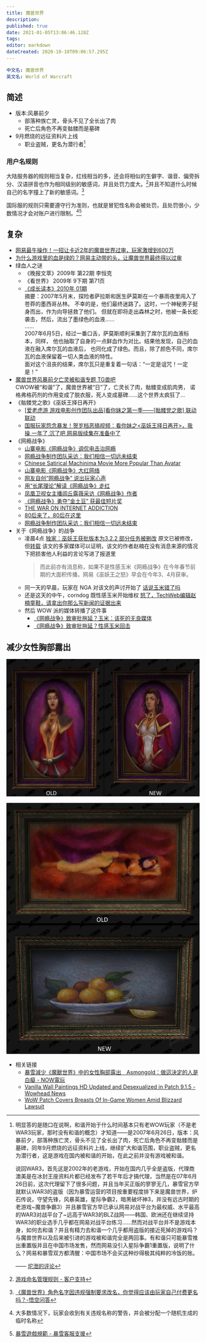 ```yaml
---
title: 魔兽世界
description: 
published: true
date: 2021-01-05T13:06:46.128Z
tags: 
editor: markdown
dateCreated: 2020-10-10T09:06:57.295Z
---
```


```YAML
中文名: 魔兽世界
英文名: World of Warcraft
```

## 简述

+ 版本:风暴前夕
  + 部落种族亡灵，骨头不见了全长出了肉
  + 死亡后角色不再变骷髅而是墓碑
+ 9月燃烧的远征资料片上线
  + 职业盗贼，更名为潜行者[^xie]

[^xie]: 明显答的是随口在说啊，和谐开始于什么时间基本只有老WOW玩家（不是老WAR3玩家，那时没有和谐的概念）才知道——是2007年6月26日，版本：风暴前夕，部落种族亡灵，骨头不见了全长出了肉，死亡后角色不再变骷髅而是墓碑，同年9月燃烧的远征资料片上线，继续扩大和谐范围，职业盗贼，更名为潜行者，这是游戏在国内被和谐的开始，在此之前并没有游戏被和谐。

    说回WAR3，首先这是2002年的老游戏，开始在国内几乎全是盗版，代理商澳美是在冰封王座资料片都已经发布了若干年后才搞代理，当然是在07年6月26日前，这次代理留下了很多问题，并且当年买正版的寥寥无几，暴雪官方早就默认WAR3的盗版（因为暴雪运营的项目按重要程度排下来是魔兽世界，炉石传说，守望先锋，风暴英雄，星际争霸2，暗黑破坏神3，并没有远古时期的老游戏~魔兽争霸3）并且暴雪官方早已承认网易对战平台为最权威、水平最高的WAR3对战平台了~远高于WAR3的BLZ战网——韩国、欧洲还在继续坚持WAR3的职业选手几乎都在网易对战平台练习......然而对战平台并不是游戏本身，如何去和谐？并且有精力去和谐一个几乎都用盗版的接近死掉的游戏吗？与魔兽世界以及后来被引进的游戏被和谐完全是两回事。有和谐只可能暴雪推出重置版并且在中国市场发售，然而网易没引入星际争霸1重置版，说明了什么？网易和暴雪双方都清醒：中国市场不会买这种炒得极其纯粹的冷饭的账。

    —— [坨泄的评论](https://web.archive.org/web/20201010083405/https://www.zhihu.com/question/29662185)

### 用户名规则

大陆服务器的规则相当复杂，红线相当的多，还会将相似的生僻字、谐音、偏旁拆分、汉语拼音也作为相同级别的敏感词，并且处罚力度大。[^wow_nrml]并且不知道什么时候自己的名字撞上了新的敏感词。[^wow_nrmgc]

[^wow_nrml]: [游戏命名管理规则 - 客户支持](https://web.archive.org/web/20210104050207/https://www.battlenet.com.cn/support/zh/article/11)

[^wow_nrmgc]: [《魔兽世界》角色名字因违规强制要求改名，你觉得应该由玩家自己付费更名吗？-悟空问答](https://web.archive.org/web/20210103162024/https://www.wukong.com/question/6663621485950664967/)

国际服的规则只需要遵守行为准则，也就是冒犯性名称会被处罚，且处罚很小，少数情况才会对账户进行限制。[^wow_nrg][^wow_nrgrr]

[^wow_nrg]: 大多数情况下，玩家会收到有关违规名称的警告，并会被分配一个随机生成的临时名称

[^wow_nrgrr]: [暴雪遊戲規範 - 暴雪客服支援](https://web.archive.org/web/20210105130237/https://tw.battle.net/support/zh/article/42673)

## 复杂

+ [网易最牛操作！一招让卡近2年的魔兽世界过审，玩家激增到600万](https://web.archive.org/web/20200425111319/https://fsight.qq.com/insight/excellentInfo/110051056f0f3ca59fcdcc61831aaf5515c916e3.html)
+ [为什么游戏里的血是绿的？网易主动带的头，让魔兽世界最终得以过审](https://web.archive.org/web/20200425113640/https://zhuanlan.zhihu.com/p/56451558)
+ 绿血人之谜
  + 《晚报文萃》2009年 第22期 李恒克
  + 《看世界》  2009年 9下期  第71页
  + [《成长读本》2010年 01期](https://www.1xuezhe.exuezhe.com/qk/art/433424?code=V4&pageIndex=0&pdcyear=2010&pdcno=01&dbcode=1&flag=1)<br>
    摘要：2007年5月末，探险者萨拉斯和医生萨莫斯在一个暴雨夜里闯入了苍莽的墨西哥丛林。
    不幸的是，他们最终迷路了。这时，一个神秘男子挺身而出，作为向导拯救了他们。
    但就在即将走出森林之时，他被一条长蛇袭击，然后，流出了墨绿色的血液……<br>
    ......<br>
    2007年6月5日，经过一番口舌，萨莫斯顺利采集到了席尔瓦的血液标本，同样，
    他也抽取了自身的一点鲜血作为对比。结果他发现，自己的血液在融入席尔瓦的血液后，
    也同化成了绿色。而且，除了颜色不同，席尔瓦的血液保留着一切人类血液的特性。<br>
    面对这个沮丧的结果，席尔瓦只是重复着一句话：“一定是诅咒！一定是！”
+ [魔兽世界风暴前夕亡灵被和谐专题 TG兽吧](https://web.archive.org/web/20100109212230/http://wow.tgbus.com/zt/wangling/)<br>
    CWOW被“和谐”了，魔兽世界被“日”了，亡灵长了肉，骷髅变成肌肉男，
    诺格弗格药剂的作用变成了脱衣服，死人变成墓碑……这个世界太疯狂了...
+ 《骷髅党之歌》《巫妖王择日再开》
  <!-- 看你妹：最早是源于一些游戏玩家的口头语，粗口的变种。后来有人恶作剧做了一张穿着各个职业的装备的牛头人， -->
  <!-- 图上大书“看你妹”，结果就流传开了。   -->
  <!-- https://web.archive.org/web/20200427113042/https://sylvanastseng.blogspot.com/2009/01/wow.html -->
  + [[爱老虎游 游戏电影创作团队出品]看你妹之第一季——[骷髅党之歌] 联动联动](https://archive.vn/OQ0IC "https://bbs.nga.cn/read.php?tid=2006362")
  + [国服玩家怨念暴发！贺岁档恶搞视频：看你妹之<巫妖王择日再开>，我操,一年了,沉了吧,网易版续集在准备中了](https://archive.vn/7xX3F "https://bbs.nga.cn/read.php?tid=2111791")
+ 《网瘾战争》
  + [山寨电影《网瘾战争》调侃电击治网瘾](https://web.archive.org/web/20100209183829/http://games.ifeng.com/netgame/news/detail_2010_01/26/317847_0.shtml)
  + [网瘾战争制作团队采访：我们相信一切远未结束](https://web.archive.org/web/20181227085219/http://wow.178.com/201004/65376535896.html)
  + [Chinese Satirical Machinima Movie More Popular Than Avatar](https://archive.vn/4IOa)
  + [山寨电影《网瘾战争》大红网络](https://web.archive.org/web/20100130010853/http://epaper.nddaily.com/A/html/2010-01/26/content_1001406.htm)
  + [网友自创“网瘾战争” 说出玩家心声](https://web.archive.org/web/20100128122309/http://v.ifeng.com/news/china/201001/f5efad1c-a3f0-4c6e-b77b-e05095b71806.shtml)
  + [用“长尾理论”解读《网瘾战争》走红](https://web.archive.org/web/20100731073222/http://news.17173.com/content/2010-01-27/20100127092144413.shtml)
  + [凤凰卫视女主播闾丘露薇采访《网瘾战争》作者](https://web.archive.org/web/20181227085334/http://play.163.com/10/0127/12/5U1K65RU00313NB5.html)
  + [《网瘾战争》勇夺“金土豆” 获最佳短片奖](https://web.archive.org/web/20200426060312/http://wow.tgbus.com/news/international/201004/20100418130244.shtml)
  + [THE WAR ON INTERNET ADDICTION](https://web.archive.org/web/20100927213641/http://hiff.org/program/index.php/films/detail/war_on_internet_addiction_the_2010)
  + [80后来了，80后在这里](https://web.archive.org/web/20100206005017/http://www.infzm.com/content/41186)
  + [网瘾战争制作团队采访：我们相信一切远未结束](https://web.archive.org/web/20100419132240/http://wow.178.com/201004/65376535896_5.html)
+ 关于《网瘾战争》的战争
  + 凌晨4点 [独家：巫妖王获批版本为3.2.2 部分任务被删改](https://web.archive.org/web/20100729120245/http://www.techweb.com.cn/news/2010-07-27/648714.shtml)
    原文已被修改，但[转载](https://web.archive.org/web/20100729223155/http://tech.sina.com.cn/i/2010-07-27/09084474842.shtml)
    该文的多家媒体可以证明，该文的作者赵楠在没有消息来源的情况下把损害他人利益的言论写进了报道里
    > 而此前亦有消息称，如果不是性感玉米《网瘾战争》在今年春节前期的大面积传播，网易《巫妖王之怒》早会在今年3、4月获审。
  + 同一天的早晨，玩家在 NGA 对该文的声讨开始了 [话说玉米错了吗](https://web.archive.org/web/20200427084824/https://webcache.googleusercontent.com/search?q=cache:LZvZmEUBaiEJ:https://bbs.nga.cn/read.php?tid=3516142)
  + 还是这天的中午，corndog 既性感玉米开始维权 [怒了，TechWeb编辑赵楠童鞋，请拿出你那么写新闻的证据出来](https://web.archive.org/web/20100731085405/http://nga.178.com/read.php?tid=3517109)
  + 然后 WOW 派的媒体转播了这件事
    + [《网瘾战争》致审批拖延？玉米：该死的无良媒体](https://web.archive.org/web/20100730030601/http://wow.178.com/201007/74204528698.html)
    + [《网瘾战争》致审批拖延？性感玉米回击](https://web.archive.org/web/20100730103011/http://wow.uuu9.com/2010/201007/334369.shtml)

## 减少女性胸部露出

![图1](/src/game/魔兽世界/1_s.webp)

![图2](/src/game/魔兽世界/2_s.webp)

+ 相关链接
  + [暴雪減少《魔獸世界》中的女性胸部露出　Asmongold：做這決定的人是白癡 - NOW電玩](https://game.nownews.com/news/20210918/3303317/)
  + [Vanilla Wall Paintings HD Updated and Desexualized in Patch 9.1.5 - Wowhead News](https://web.archive.org/web/20211006071301/https://www.wowhead.com/news/vanilla-wall-paintings-hd-updated-and-desexualized-in-patch-9-1-5-324200)
  + [WoW Patch Covers Breasts Of In-Game Women Amid Blizzard Lawsuit](https://web.archive.org/web/20211006104906/https://kotaku.com/blizzard-reduces-titty-in-world-of-warcraft-but-not-se-1847697184)
